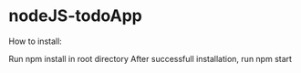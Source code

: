 # nodeJS-todoApp
How to install:

Run npm install in root directory
After successfull installation, run npm start
